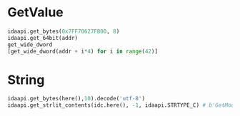

# GetValue

```py
idaapi.get_bytes(0x7FF70627FB00, 8)
idaapi.get_64bit(addr)
get_wide_dword
[get_wide_dword(addr + i*4) for i in range(42)]
```

# String

```py
idaapi.get_bytes(here(),10).decode('utf-8')
idaapi.get_strlit_contents(idc.here(), -1, idaapi.STRTYPE_C) # b'GetModuleHandleW'
```